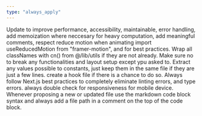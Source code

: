 ```yaml
---
type: "always_apply"
---
```


Update to improve performance, accessibility, maintainable, error handling, add memoization where neccesary for heavy computation, add meaningful comments, respect reduce motion when animating import useReducedMotion from "framer-motion", and for best practices.
Wrap all classNames with cn() from @/lib/utils if they are not already.
Make sure no to break any functionalities and layout setup except ypu asked to. Extract any values possible to constants, just keep them in the same file if they are just a few lines. create a hook file if there is a chance to do so. Always follow Next.js best practices to completely eliminate linting errors, and type errors.
always double check for responsiveness for mobile device.
Whenever proposing a new or updated file use the markdown code block syntax and always add a file path in a comment on the top of the code block.